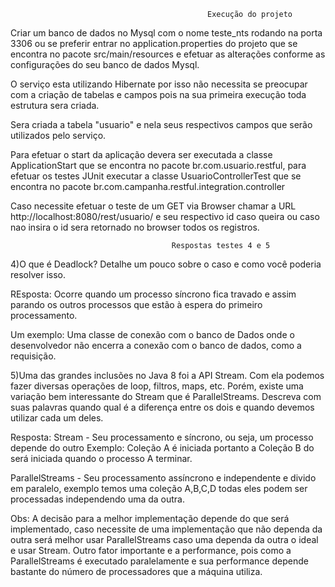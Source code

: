                                                 Execução do projeto

Criar um banco de dados no Mysql com o nome teste_nts rodando na porta 3306 ou se preferir entrar no application.properties do projeto
que se encontra no pacote src/main/resources e efetuar as alterações conforme as configurações do seu banco de dados Mysql.

O serviço esta utilizando  Hibernate por isso não necessita se preocupar com a criação de tabelas e campos pois na sua primeira 
execução toda estrutura sera criada.

Sera criada a tabela "usuario" e nela seus respectivos campos que serão  utilizados pelo serviço.

Para efetuar o start da aplicação devera ser executada a classe ApplicationStart que se encontra no pacote br.com.usuario.restful, 
para efetuar os testes JUnit  executar a classe UsuarioControllerTest que se encontra no pacote br.com.campanha.restful.integration.controller


Caso necessite efetuar o teste de um GET via Browser chamar a URL http://localhost:8080/rest/usuario/ e seu respectivo id caso queira ou caso nao insira o id sera retornado no browser todos os registros.



                                        Respostas testes 4 e 5

4)O que é Deadlock? Detalhe um pouco sobre o caso e como você poderia resolver isso.

REsposta: Ocorre quando um processo síncrono fica travado e assim parando os outros processos que estão à espera do 
primeiro processamento.

Um exemplo: Uma classe de conexão com o banco de Dados onde o desenvolvedor não encerra a conexão com o 
banco de dados, como a requisição.


5)Uma das grandes inclusões no Java 8 foi a API Stream. Com ela podemos fazer diversas operações de loop, filtros, maps, 
etc. Porém, existe uma variação bem interessante do Stream que é ParallelStreams. Descreva com suas palavras quando 
qual é a diferença entre os dois e quando devemos utilizar cada um deles. 

Resposta: Stream - Seu processamento e síncrono, ou seja, um processo depende do outro Exemplo: Coleção A é iniciada portanto a Coleção B do será iniciada quando o processo A terminar.


ParallelStreams - Seu processamento assíncrono e independente e divido em paralelo, exemplo temos uma coleção A,B,C,D todas eles podem ser processadas independendo uma da outra.

Obs: A decisão para a melhor implementação depende do que será implementado, caso necessite de uma implementação que não dependa da outra será melhor usar ParallelStreams caso uma 
dependa da outra o ideal e usar Stream.
	Outro fator importante e a performance, pois como a ParallelStreams é executado paralelamente e sua performance depende bastante do número de processadores que a máquina utiliza.

